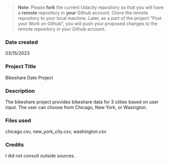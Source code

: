 >**Note**: Please **fork** the current Udacity repository so that you will have a **remote** repository in **your** Github account. Clone the remote repository to your local machine. Later, as a part of the project "Post your Work on Github", you will push your proposed changes to the remote repository in your Github account.

### Date created
03/15/2023
### Project Title
Bikeshare Date Project

### Description
The bikeshare project provides bikeshare data for 3 ciities based on user input. The user can choose from Chicago, New York, or Wasington.

### Files used
chicago.csv, new_york_city.csv, washington.csv

### Credits
I did not consult outside sources.

